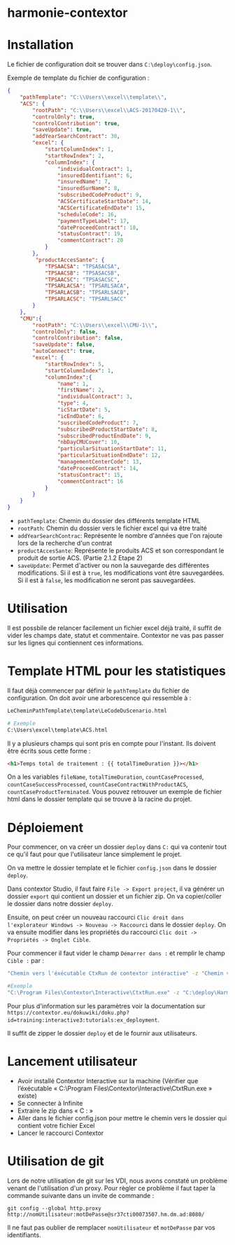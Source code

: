 # harmonie-contextor

# Installation

Le fichier de configuration doit se trouver dans `C:\deploy\config.json`.

Exemple de template du fichier de configuration : 

```json
{
    "pathTemplate": "C:\\Users\\excel\\template\\",
    "ACS": {
        "rootPath": "C:\\Users\\excel\\ACS-20170420-1\\",
        "controlOnly": true,
        "controlContribution": true,
        "saveUpdate": true,
        "addYearSearchContract": 30,
        "excel": {
            "startColumnIndex": 1,
            "startRowIndex": 2,
            "columnIndex": {
                "individualContract": 1,
                "insuredIdentifiant": 6,
                "insuredName": 7,
                "insuredSurName": 8,
                "subscribedCodeProduct": 9,
                "ACSCertificateStartDate": 14,
                "ACSCertificateEndDate": 15,
                "scheduleCode": 16,
                "paymentTypeLabel": 17,
                "dateProceedContract": 18,
                "statusContract": 19,
                "commentContract": 20
            }
        },
         "productAccesSante": {
            "TPSAACSA": "TPSASACSA",
            "TPSAACSB": "TPSASACSB",
            "TPSAACSC": "TPSASACSC",
            "TPSARLACSA": "TPSARLSACA",
            "TPSARLACSB": "TPSARLSACB",
            "TPSARLACSC": "TPSARLSACC"
        }
    },
    "CMU":{
        "rootPath": "C:\\Users\\excel\\CMU-1\\", 
        "controlOnly": false,
        "controlContribution": false,
        "saveUpdate": false,
        "autoConnect": true,
        "excel": {
            "startRowIndex": 5,
            "startColumnIndex": 1,
            "columnIndex":{
                "name": 1,
                "firstName": 2,
                "individualContract": 3,
                "type": 4,
                "icStartDate": 5,
                "icEndDate": 6,
                "suscribedCodeProduct": 7,
                "subscribedProductStartDate": 8,
                "subscribedProductEndDate": 9,
                "nbDayCMUCover": 10,
                "particularSituationStartDate": 11,
                "particularSituationEndDate": 12,
                "managementCenterCode": 13,
                "dateProceedContract": 14,
                "statusContract": 15,
                "commentContract": 16
            }
        }
    }
}

```

- `pathTemplate`: Chemin du dossier des différents template HTML
- `rootPath`: Chemin du dossier vers le fichier excel qui va être traité
- `addYearSearchContrac`: Représente le nombre d'années que l'on rajoute lors de la recherche d'un contrat
- `productAccesSante`: Représente le produits ACS et son correspondant le produit de sortie ACS. (Partie 2.1.2 Etape 2)
- `saveUpdate`: Permet d'activer ou non la sauvegarde des différentes modifications. Si il est à `true`, les modifications vont être sauvegardées. Si il est à `false`, les modification ne seront pas sauvegardées.
# Utilisation

Il est possbile de relancer facilement un fichier excel déjà traité, il suffit de vider les champs date, statut et commentaire. Contextor ne vas pas passer sur les lignes qui contiennent ces informations.

# Template HTML pour les statistiques

Il faut déjà commencer par définir le `pathTemplate` du fichier de configuration.
On doit avoir une arborescence qui ressemble à :

```bash
LeCheminPathTemplate\template\LeCodeDuScenario.html

# Exemple
C:\Users\excel\template\ACS.html
```

Il y a plusieurs champs qui sont pris en compte pour l'instant. Ils doivent être écrits sous cette forme :

```html
<h1>Temps total de traitement : {{ totalTimeDuration }}></h1>
```

On a les variables `fileName`, `totalTimeDuration`, `countCaseProcessed`, `countCaseSuccessProcessed`, `countCaseContractWithProductACS`, `countCaseProductTerminated`.
Vous pouvez retrouver un exemple de fichier html dans le dossier template qui se trouve à la racine du projet.

# Déploiement

Pour commencer, on va créer un dossier `deploy` dans `C:` qui va contenir tout ce qu'il faut pour que l'utilisateur lance simplement le projet.

On va mettre le dossier template et le fichier `config.json` dans le dossier `deploy`.

Dans contextor Studio, il faut faire `File -> Export project`, il va générer un dossier `export` qui contient un dossier et un fichier zip. 
On va copier/coller le dossier dans notre dossier `deploy`.

Ensuite, on peut créer un nouveau raccourci `Clic droit dans l'explorateur Windows -> Nouveau -> Raccourci` dans le dossier `deploy`. On va ensuite modifier dans les propriétés du raccourci `Clic doit -> Propriétés -> Onglet Cible`. 

Pour commencer il faut vider le champ `Démarrer dans :` et remplir le champ `Cible :` par :

```bash
"Chemin vers l'éxécutable CtxRun de contextor intéractive" -z "Chemin vers le dossier" -w "%APPDATA%" -p 240

#Exemple
"C:\Program Files\Contextor\Interactive\CtxtRun.exe" -z "C:\deploy\Harmonie-ACS_1.0" -w "%APPDATA%" -p 240
```

Pour plus d'information sur les paramètres voir la documentation sur `https://contextor.eu/dokuwiki/doku.php?id=training:interactive3:tutorials:ex_deployment`.

Il suffit de zipper le dossier `deploy` et de le fournir aux utilisateurs.

# Lancement utilisateur

- Avoir installé Contextor Interactive sur la machine (Vérifier que l’éxécutable « C:\Program Files\Contextor\Interactive\CtxtRun.exe » existe)
- Se connecter à  Infinite
- Extraire le zip dans « C : »
- Aller dans le fichier config.json pour mettre le chemin vers le dossier qui contient votre fichier Excel
- Lancer le raccourci Contextor

# Utilisation de git

Lors de notre utilisation de git sur les VDI, nous avons constaté un problème venant de l'utilisation d'un proxy. 
Pour règler ce problème il faut taper la commande suivante dans un invite de commande : 

`git config --global http.proxy http://nomUtilisateur:motDePasse@sr37cti00073507.hm.dm.ad:8080/` 

Il ne faut pas oublier de remplacer `nomUtilisateur` et `motDePasse` par vos identifiants.
